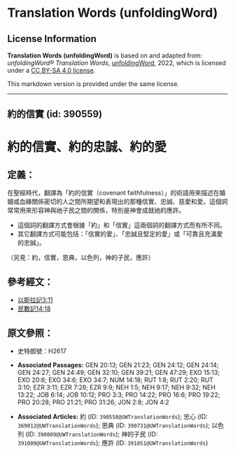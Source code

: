 # Translation Words (unfoldingWord)

## License Information

**Translation Words (unfoldingWord)** is based on and adapted from: _unfoldingWord® Translation Words_, [unfoldingWord](https://unfoldingword.org/utw), 2022, which is licensed under a [CC BY-SA 4.0 license](https://creativecommons.org/licenses/by-sa/4.0/legalcode.en).

This markdown version is provided under the same license.



--------------------------------

## 約的信實 (id: 390559)

約的信實、約的忠誠、約的愛
=============

定義：
---

在聖經時代，翻譯為「約的信實（covenant faithfulness）」的術語用來描述在婚姻或血緣關係密切的人之間所期望和表現出的那種信實、忠誠、慈愛和愛。這個詞常常用來形容神與祂子民之間的關係，特別是神會成就祂的應許。

* 這個詞的翻譯方式會根據「約」和「信實」這兩個詞的翻譯方式而有所不同。
* 其它翻譯方式可能包括：「信實的愛」、「忠誠且堅定的愛」或「可靠且充滿愛的忠誠」。

（另見：約，信實，恩典，以色列，神的子民，應許）

參考經文：
-----

* [以斯拉記3:11](https://ref.ly/Ezra3:11)
* [民數記14:18](https://ref.ly/Num14:18)

原文參照：
-----

* 史特朗號：H2617

* **Associated Passages:** GEN 20:13; GEN 21:23; GEN 24:12; GEN 24:14; GEN 24:27; GEN 24:49; GEN 32:10; GEN 39:21; GEN 47:29; EXO 15:13; EXO 20:6; EXO 34:6; EXO 34:7; NUM 14:18; RUT 1:8; RUT 2:20; RUT 3:10; EZR 3:11; EZR 7:28; EZR 9:9; NEH 1:5; NEH 9:17; NEH 9:32; NEH 13:22; JOB 6:14; JOB 10:12; PRO 3:3; PRO 14:22; PRO 16:6; PRO 19:22; PRO 20:28; PRO 21:21; PRO 31:26; JON 2:8; JON 4:2
* **Associated Articles:** 約 (ID: `390558@UWTranslationWords`); 忠心 (ID: `369012@UWTranslationWords`); 恩典 (ID: `390731@UWTranslationWords`); 以色列 (ID: `390809@UWTranslationWords`); 神的子民 (ID: `391009@UWTranslationWords`); 應許 (ID: `391051@UWTranslationWords`)

